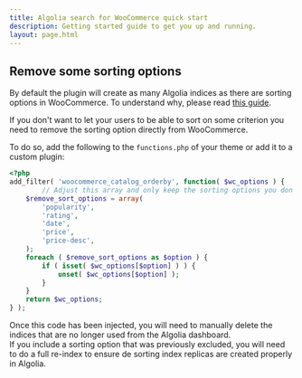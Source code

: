 ```yaml
---
title: Algolia search for WooCommerce quick start
description: Getting started guide to get you up and running.
layout: page.html
---
```

## Remove some sorting options

By default the plugin will create as many Algolia indices as there are sorting options in WooCommerce. To understand why, please read [this guide](https://www.algolia.com/doc/guides/relevance/sorting/#multiple-sorting-strategies).

If you don't want to let your users to be able to sort on some criterion you need to remove the sorting option directly from WooCommerce.

To do so, add the following to the `functions.php` of your theme or add it to a custom plugin:

```php
<?php
add_filter( 'woocommerce_catalog_orderby', function( $wc_options ) {
		// Adjust this array and only keep the sorting options you don't want to keep.
    $remove_sort_options = array(
        'popularity',
        'rating',
        'date',
        'price',
        'price-desc',
    );
    foreach ( $remove_sort_options as $option ) {
        if ( isset( $wc_options[$option] ) ) {
            unset( $wc_options[$option] );
        }
    }
    return $wc_options;
} );
```

<div class="alert alert-warning">Once this code has been injected, you will need to manually delete the indices that are no longer used from the Algolia dashboard.</div>
<div class="alert alert-warning">If you include a sorting option that was previously excluded, you will need to do a full re-index to ensure de sorting index replicas are created properly in Algolia.</div>






